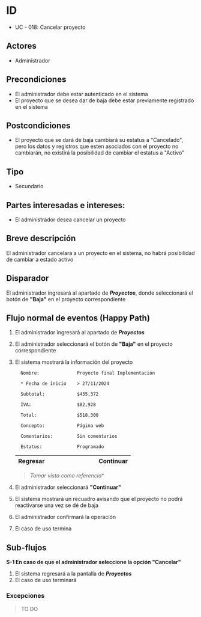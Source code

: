 # ID
 - UC - 018: Cancelar proyecto
 
## Actores
 * Administrador

## Precondiciones
 * El administrador debe estar autenticado en el sistema
 * El proyecto que se desea dar de baja debe estar previamente registrado en el sistema

## Postcondiciones
 * El proyecto que se dará de baja cambiará su estatus a "Cancelado", pero los datos y registros que esten asociados con el proyecto no cambiarán, no existirá la posibilidad de cambiar el estatus a "Activo"
   
## Tipo 
 * Secundario

## Partes interesadas e intereses:
- El administrador desea cancelar un proyecto

## Breve descripción
El administrador cancelara a un proyecto en el sistema, no habrá posibilidad de cambiar a estado activo

## Disparador
El administrador ingresará al apartado de __*Proyectos*__, donde seleccionará el botón de __"Baja"__ en el proyecto correspondiente

## Flujo normal de eventos (Happy Path)
1. El administrador ingresará al apartado de __*Proyectos*__
2. El administrador seleccionará el botón de __"Baja"__ en el proyecto correspondiente
3. El sistema mostrará la información del proyecto

         Nombre:              Proyecto final Implementación

         * Fecha de inicio    > 27/11/2024

         Subtotal:            $435,372

         IVA:                 $82,928

         Total:               $518,300

         Concepto:            Página web
         
         Comentarios:         Sin comentarios
            
         Estatus:             Programado
      |Regresar|||||||||Continuar|
      |:-:|:-:|:-:|:-:|:-:|-|-|-|-|:--------:|
   >*Tomar vista como referencia**
4. El administrador seleccionará __"Continuar"__
5. El sistema mostrará un recuadro avisando que el proyecto no podrá reactivarse una vez se dé de baja
5. El administrador confirmará la operación
6. El caso de uso termina

## Sub-flujos
__S-1 En caso de que el administrador seleccione la opción "Cancelar"__
1. El sistema regresará a la pantalla de __*Proyectos*__ 
1. El caso de uso terminará

### Excepciones
> TO DO